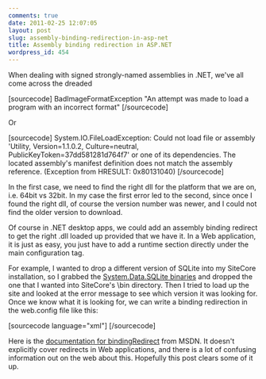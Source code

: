 ```yaml
---
comments: true
date: 2011-02-25 12:07:05
layout: post
slug: assembly-binding-redirection-in-asp-net
title: Assembly binding redirection in ASP.NET
wordpress_id: 454
---
```


When dealing with signed strongly-named assemblies in .NET, we've all come across the dreaded

[sourcecode]
BadImageFormatException "An attempt was made to load a program with an incorrect format"
[/sourcecode]

Or

[sourcecode]
System.IO.FileLoadException: Could not load file or assembly 'Utility, Version=1.1.0.2, Culture=neutral, PublicKeyToken=37dd581281d764f7' or one of its dependencies. The located assembly's manifest definition does not match the assembly reference. (Exception from HRESULT: 0x80131040)
[/sourcecode]

In the first case, we need to find the right dll for the platform that we are on, i.e. 64bit vs 32bit. In my case the first error led to the second, since once I found the right dll, of course the version number was newer, and I could not find the older version to download.

Of course in .NET desktop apps, we could add an assembly binding redirect to get the right .dll loaded up provided that we have it. In a Web application, it is just as easy, you just have to add a runtime section directly under the main configuration tag.

For example, I wanted to drop a different version of SQLite into my SiteCore installation, so I grabbed the [System.Data.SQLite binaries](http://sourceforge.net/projects/sqlite-dotnet2/files/SQLite%20for%20ADO.NET%202.0/) and dropped the one that I wanted into SiteCore's \bin directory. Then I tried to load up the site and looked at the error message to see which version it was looking for. Once we know what it is looking for, we can write a binding redirection in the web.config file like this:

[sourcecode language="xml"]
 <runtime>
    <assemblyBinding xmlns="urn:schemas-microsoft-com:asm.v1">
      <dependentAssembly>
        <assemblyIdentity name="System.Data.SQLite"
                          publicKeyToken="db937bc2d44ff139"
                          culture="neutral" />
        <bindingRedirect oldVersion="1.0.48.0"
                         newVersion="1.0.66.0"/>
      </dependentAssembly>
    </assemblyBinding>
  </runtime>
[/sourcecode]

Here is the [documentation for bindingRedirect](http://msdn.microsoft.com/en-us/library/eftw1fys.aspx) from MSDN. It doesn't explicitly cover redirects in Web applications, and there is a lot of confusing information out on the web about this. Hopefully this post clears some of it up.
